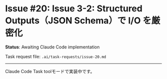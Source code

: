 # Issue #20: Issue 3-2: Structured Outputs（JSON Schema）で I/O を厳密化

**Status**: Awaiting Claude Code implementation

Task request file: `.ai/task-requests/issue-20.md`

---

Claude Code Task toolモードで実装中です。
